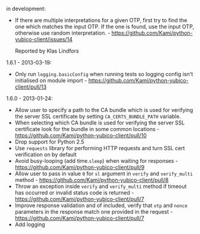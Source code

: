 in development:

* If there are multiple interpretations for a given OTP, first try to find the one
  which matches the input OTP. If the one is found, use the input OTP, otherwise
  use random interpretation. - https://github.com/Kami/python-yubico-client/issues/14

  Reported by Klas Lindfors

1.6.1 - 2013-03-19:

* Only run `logging.basicConfig` when running tests so logging config isn't initialised
  on module import - https://github.com/Kami/python-yubico-client/pull/13

1.6.0 - 2013-01-24:

* Allow user to specify a path to the CA bundle which is used for verifying the
  server SSL certificate by setting `CA_CERTS_BUNDLE_PATH` variable.
* When selecting which CA bundle is used for verifying the server SSL
  certificate look for the bundle in some common locations - https://github.com/Kami/python-yubico-client/pull/10
* Drop support for Python 2.5
* Use `requests` library for performing HTTP requests and turn SSL cert
  verification on by default
* Avoid busy-looping (add time.`sleep`) when waiting for responses - https://github.com/Kami/python-yubico-client/pull/9
* Allow user to pass in value `0` for `sl` argument in `verify` and
  `verify_multi` method - https://github.com/Kami/python-yubico-client/pull/8
* Throw an exception inside `verify` and `verify_multi` method if timeout has
  occurred or invalid status code is returned - https://github.com/Kami/python-yubico-client/pull/7
* Improve response validation and of included, verify that `otp` and `nonce` 
  parameters in the response match one provided in the request - https://github.com/Kami/python-yubico-client/pull/7
* Add logging

